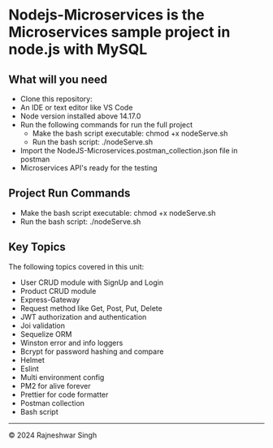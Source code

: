 # Nodejs-Microservices is the Microservices sample project in node.js with MySQL

## What will you need

- Clone this repository:
- An IDE or text editor like VS Code
- Node version installed above 14.17.0
- Run the following commands for run the full project
    - Make the bash script executable: chmod +x nodeServe.sh 
    - Run the bash script: ./nodeServe.sh
- Import the NodeJS-Microservices.postman_collection.json file in postman
- Microservices API's ready for the testing

## Project Run Commands

- Make the bash script executable: chmod +x nodeServe.sh 
- Run the bash script: ./nodeServe.sh

## Key Topics

The following topics covered in this unit:

- User CRUD module with SignUp and Login
- Product CRUD module
- Express-Gateway
- Request method like Get, Post, Put, Delete
- JWT authorization and authentication
- Joi validation
- Sequelize ORM
- Winston error and info loggers
- Bcrypt for password hashing and compare
- Helmet
- Eslint
- Multi environment config
- PM2 for alive forever
- Prettier for code formatter
- Postman collection
- Bash script

---

© 2024 Rajneshwar Singh
